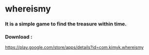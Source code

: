 # whereismy



### It is a simple game to find the treasure within time.


### Download :   
https://play.google.com/store/apps/details?id=com.kimyk.whereismy
